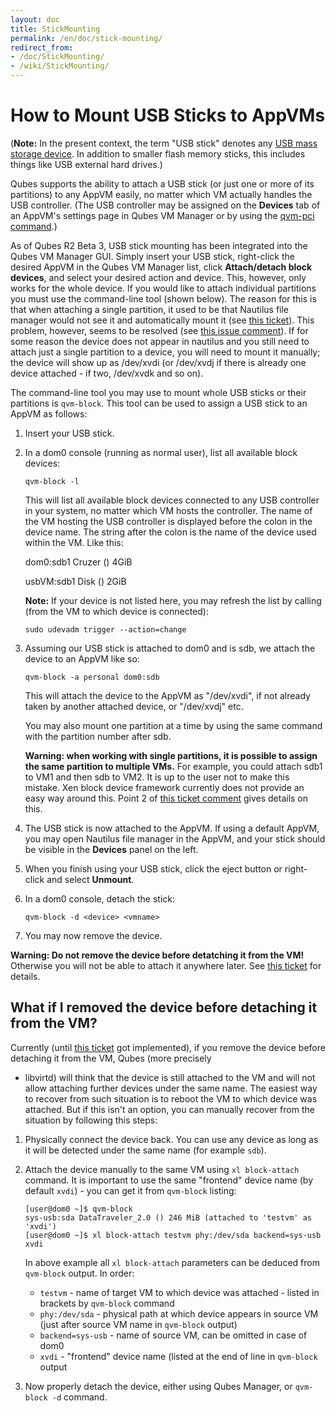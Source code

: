 ```yaml
---
layout: doc
title: StickMounting
permalink: /en/doc/stick-mounting/
redirect_from:
- /doc/StickMounting/
- /wiki/StickMounting/
---
```


How to Mount USB Sticks to AppVMs
=================================

(**Note:** In the present context, the term "USB stick" denotes any [USB mass storage device](https://en.wikipedia.org/wiki/USB_mass_storage_device_class). In addition to smaller flash memory sticks, this includes things like USB external hard drives.)

Qubes supports the ability to attach a USB stick (or just one or more of its partitions) to any AppVM easily, no matter which VM actually handles the USB controller. (The USB controller may be assigned on the **Devices** tab of an AppVM's settings page in Qubes VM Manager or by using the [qvm-pci command](/en/doc/assigning-devices/).)

As of Qubes R2 Beta 3, USB stick mounting has been integrated into the Qubes VM Manager GUI. Simply insert your USB stick, right-click the desired AppVM in the Qubes VM Manager list, click **Attach/detach block devices**, and select your desired action and device. This, however, only works for the whole device. 
If you would like to attach individual partitions you must use the command-line tool (shown below). The reason for this is that when attaching a single partition, it used to be that Nautilus file manager would not see it and automatically mount it (see [this ticket](https://github.com/QubesOS/qubes-issues/issues/623)). This problem, however, seems to be resolved (see [this issue comment](https://github.com/QubesOS/qubes-issues/issues/1072#issuecomment-124270051)). 
If for some reason the device does not appear in nautilus and you still need to attach just a single partition to a device, you will need to mount it manually; the device will show up as /dev/xvdi (or /dev/xvdj if there is already one device attached - if two, /dev/xvdk and so on).

The command-line tool you may use to mount whole USB sticks or their partitions is `qvm-block`. This tool can be used to assign a USB stick to an AppVM as follows:

1.  Insert your USB stick.

1.  In a dom0 console (running as normal user), list all available block devices:

        qvm-block -l

    This will list all available block devices connected to any USB controller
    in your system, no matter which VM hosts the controller. The name of the
    VM hosting the USB controller is displayed before the colon in the device
    name. The string after the colon is the name of the device used within the
    VM. Like this: 

    dom0:sdb1     Cruzer () 4GiB

    usbVM:sdb1    Disk () 2GiB

    **Note:** If your device is not listed here, you may refresh the list by calling (from the VM to which device is connected):

        sudo udevadm trigger --action=change


1.  Assuming our USB stick is attached to dom0 and is sdb, we attach the device to an AppVM like so:

      `qvm-block -a personal dom0:sdb`
   
    This will attach the device to the AppVM as "/dev/xvdi", if not already taken by another attached device, or "/dev/xvdj" etc. 

    You may also mount one partition at a time by using the same command with the partition number after sdb.

    **Warning: when working with single partitions, it is possible to assign the same partition to multiple VMs.** For example, you could attach sdb1 to VM1 and then sdb to VM2. It is up to the user not to make this mistake. Xen block device framework currently does not provide an easy way around this. Point 2 of [this ticket comment](https://github.com/QubesOS/qubes-issues/issues/1072#issuecomment-124119309) gives details on this.

1.  The USB stick is now attached to the AppVM. If using a default AppVM, you may open Nautilus file manager in the AppVM, and your stick should be visible in the **Devices** panel on the left.

1.  When you finish using your USB stick, click the eject button or right-click and select **Unmount**.

1.  In a dom0 console, detach the stick:

        qvm-block -d <device> <vmname>

1.  You may now remove the device.

**Warning: Do not remove the device before detatching it from the VM!** Otherwise you
will not be able to attach it anywhere later. See [this
ticket](https://github.com/QubesOS/qubes-issues/issues/1082) for details.


What if I removed the device before detaching it from the VM?
------------------------------------------------------------

Currently (until [this
ticket](https://github.com/QubesOS/qubes-issues/issues/1082) got implemented),
if you remove the device before detaching it from the VM, Qubes (more precisely
- libvirtd) will think that the device is still attached to the VM and will not
allow attaching further devices under the same name. The easiest way to recover
from such situation is to reboot the VM to which device was attached. But if
this isn't an option, you can manually recover from the situation by following
this steps:

1. Physically connect the device back. You can use any device as long as it
   will be detected under the same name (for example `sdb`).
2. Attach the device manually to the same VM using `xl block-attach` command.
   It is important to use the same "frontend" device name (by default `xvdi`) -
   you can get it from `qvm-block` listing:

       [user@dom0 ~]$ qvm-block
       sys-usb:sda DataTraveler_2.0 () 246 MiB (attached to 'testvm' as 'xvdi')
       [user@dom0 ~]$ xl block-attach testvm phy:/dev/sda backend=sys-usb xvdi

   In above example all `xl block-attach` parameters can be deduced from
   `qvm-block` output. In order:

   * `testvm` - name of target VM to which device was attached - listed in brackets by `qvm-block` command
   * `phy:/dev/sda` - physical path at which device appears in source VM (just after source VM name in `qvm-block` output) 
   * `backend=sys-usb` - name of source VM, can be omitted in case of dom0
   * `xvdi` - "frontend" device name (listed at the end of line in `qvm-block` output

3. Now properly detach the device, either using Qubes Manager, or `qvm-block -d` command.

